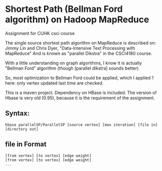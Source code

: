 Shortest Path (Bellman Ford algorithm) on Hadoop MapReduce
==========================================================

Assignment for CUHK csci course

The single source shortest path algorithm on MapReduce is described on:
Jimmy Lin and Chris Dyer, "Data-Intensive Text Processing with MapReduce"
And is known as "parallel Dikstra" in the CSCI4180 course.

With a little understanding on graph algorithms, I know it is actually
"Bellman Ford" algorithm (though [parallel dikstra] sounds better)

So, most optimization to Bellman Ford could be applied, which I applied 1
here: only vertex updated last time are checked.

This is a maven project.  Dependency on HBase is included.
The version of Hbase is very old (0.95), because it is the requirement of
the assignment.

## Syntax:
```
hbase parallelSP/ParallelSP [source vertex] [max iteration] [file in]
[directory out]
```

## file in Format
```
[from vertex] [to vertex] [edge weight]
[from vertex] [to vertex] [edge weight]
...
```
